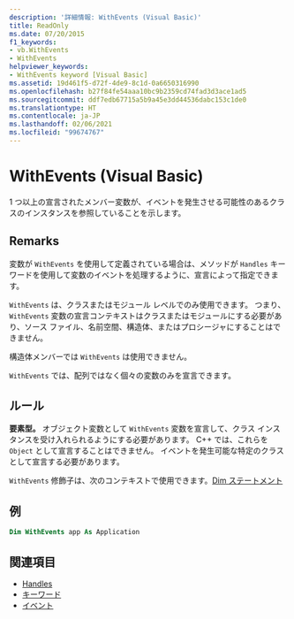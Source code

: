 ```yaml
---
description: '詳細情報: WithEvents (Visual Basic)'
title: ReadOnly
ms.date: 07/20/2015
f1_keywords:
- vb.WithEvents
- WithEvents
helpviewer_keywords:
- WithEvents keyword [Visual Basic]
ms.assetid: 19d461f5-d72f-4de9-8c1d-0a6650316990
ms.openlocfilehash: b27f84fe54aaa10bc9b2359cd74fad3d3ace1ad5
ms.sourcegitcommit: ddf7edb67715a5b9a45e3dd44536dabc153c1de0
ms.translationtype: HT
ms.contentlocale: ja-JP
ms.lasthandoff: 02/06/2021
ms.locfileid: "99674767"
---
```

# <a name="withevents-visual-basic"></a>WithEvents (Visual Basic)

1 つ以上の宣言されたメンバー変数が、イベントを発生させる可能性のあるクラスのインスタンスを参照していることを示します。

## <a name="remarks"></a>Remarks

変数が `WithEvents` を使用して定義されている場合は、メソッドが `Handles` キーワードを使用して変数のイベントを処理するように、宣言によって指定できます。

`WithEvents` は、クラスまたはモジュール レベルでのみ使用できます。 つまり、`WithEvents` 変数の宣言コンテキストはクラスまたはモジュールにする必要があり、ソース ファイル、名前空間、構造体、またはプロシージャにすることはできません。

構造体メンバーでは `WithEvents` は使用できません。

`WithEvents` では、配列ではなく個々の変数のみを宣言できます。

## <a name="rules"></a>ルール

**要素型。** オブジェクト変数として `WithEvents` 変数を宣言して、クラス インスタンスを受け入れられるようにする必要があります。 C++ では、これらを `Object` として宣言することはできません。 イベントを発生可能な特定のクラスとして宣言する必要があります。

`WithEvents` 修飾子は、次のコンテキストで使用できます。[Dim ステートメント](../statements/dim-statement.md)

## <a name="example"></a>例

```vb
Dim WithEvents app As Application
```

## <a name="see-also"></a>関連項目

- [Handles](../statements/handles-clause.md)
- [キーワード](../keywords/index.md)
- [イベント](../../programming-guide/language-features/events/index.md)
